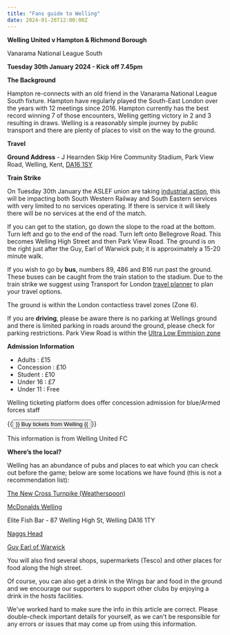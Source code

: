 ```yaml
---
title: "Fans guide to Welling"
date: 2024-01-26T12:00:00Z
---
```


**Welling United v Hampton & Richmond Borough**

Vanarama National League South 

**Tuesday 30th January 2024 - Kick off 7.45pm**

**The Background**

Hampton re-connects with an old friend in the Vanarama National League South fixture. Hampton have regularly played the South-East London over the years with 12 meetings since 2016. Hampton currently has the best record winning 7 of those encounters, Welling getting victory in 2 and 3 resulting in draws. Welling is a reasonably simple journey by public transport and there are plenty of places to visit on the way to the ground.

**Travel**

**Ground Address** - J Hearnden Skip Hire Community Stadium, Park View Road, Welling, Kent, [DA16 1SY](https://www.google.com/maps/place/Park+View+Rd,+Welling+DA16+1SY/@51.4594424,0.1141805,16.25z/data=!4m6!3m5!1s0x47d8aec28d93a89d:0x44152570d1794cc0!8m2!3d51.460439!4d0.116013!16s%2Fg%2F1tfjpzf8?entry=ttu)

**Train Strike**

On Tuesday 30th January the ASLEF union are taking [industrial action](https://www.nationalrail.co.uk/travel-information/industrial-action/), this will be impacting both South Western Railway and South Eastern services with very limited to no services operating. If there is service it will likely there will be no services at the end of the match.

If you can get to the station, go down the slope to the road at the bottom. Turn left and go to the end of the road. Turn left onto Bellegrove Road. This becomes Welling High Street and then Park View Road.
The ground is on the right just after the Guy, Earl of Warwick pub; it is approximately a 15-20 minute walk.

If you wish to go by **bus**, numbers 89, 486 and B16 run past the ground. These buses can be caught from the train station to the stadium. Due to the train strike we suggest using Transport for London [travel planner](https://tfl.gov.uk/plan-a-journey) to plan your travel options.

The ground is within the London contactless travel zones (Zone 6). 

If you are **driving**, please be aware there is no parking at Wellings ground and there is limited parking in roads around the ground, please check for parking restrictions. Park View Road is within the [Ultra Low Emmision zone](https://tfl.gov.uk/modes/driving/low-emission-zone/about-the-lez#on-this-page-1)


**Admission Information**

- Adults : £15
- Concession : £10
- Student : £10
- Under 16 : £7
- Under 11 : Free

Welling ticketing platform does offer concession admission for blue/Armed forces staff

 {{<button href="https://ticketpass.org/event/EQUDPI/welling-united-vs-hampton-richmond-borough-3" target="_self">}} Buy tickets from Welling {{</button>}}

This information is from Welling United FC


**Where’s the local?**

Welling has an abundance of pubs and places to eat which you can check out before the game; below are some locations we have found (this is not a recommendation list):

[The New Cross Turnpike (Weatherspoon)](https://www.jdwetherspoon.com/pubs/all-pubs/england/london/the-new-cross-turnpike-welling)

[McDonalds Welling](https://www.mcdonalds.com/)

Elite Fish Bar - 87 Welling High St, Welling DA16 1TY

[Naggs Head](https://www.greeneking.co.uk/pubs/kent/nags-head?utm_source=g_places&utm_medium=locations&utm_campaign=PS_pubpage)

[Guy Earl of Warwick](https://www.guyearlofwarwick.co.uk/)

You will also find several shops, supermarkets (Tesco) and other places for food along the high street. 

Of course, you can also get a drink in the Wings bar and food in the ground and we encourage our supporters to support other clubs by enjoying a drink in the hosts facilities. 


We've worked hard to make sure the info in this article are correct. Please double-check important details for yourself, as we can't be responsible for any errors or issues that may come up from using this information.